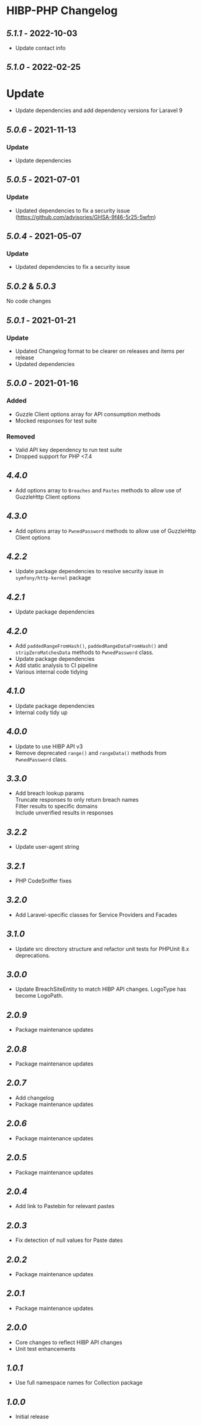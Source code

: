 # HIBP-PHP Changelog
## *5.1.1* - 2022-10-03
- Update contact info

## *5.1.0* - 2022-02-25

# Update
- Update dependencies and add dependency versions for Laravel 9

## *5.0.6* - 2021-11-13

### Update
- Update dependencies

## *5.0.5* - 2021-07-01

### Update
- Updated dependencies to fix a security issue  
(https://github.com/advisories/GHSA-9f46-5r25-5wfm)

## *5.0.4* - 2021-05-07

### Update
- Updated dependencies to fix a security issue

## *5.0.2* & *5.0.3*
No code changes

## *5.0.1* - 2021-01-21

### Update
- Updated Changelog format to be clearer on releases and items per release
- Updated dependencies

## *5.0.0* - 2021-01-16

### Added

- Guzzle Client options array for API consumption methods
- Mocked responses for test suite

### Removed
- Valid API key dependency to run test suite
- Dropped support for PHP <7.4

## *4.4.0*
  - Add options array to `Breaches` and `Pastes` methods to allow use of GuzzleHttp Client options

## *4.3.0*
- Add options array to `PwnedPassword` methods to allow use of GuzzleHttp Client options

## *4.2.2*
- Update package dependencies to resolve security issue in `symfony/http-kernel` package

## *4.2.1*
- Update package dependencies

## *4.2.0*
- Add `paddedRangeFromHash()`, `paddedRangeDataFromHash()` and `stripZeroMatchesData` methods to `PwnedPassword` class.
- Update package dependencies
- Add static analysis to CI pipeline
- Various internal code tidying

## *4.1.0*
- Update package dependencies
- Internal cody tidy up

## *4.0.0*
- Update to use HIBP API v3
- Remove deprecated `range()` and `rangeData()` methods from `PwnedPassword` class.

## *3.3.0*
- Add breach lookup params  
      Truncate responses to only return breach names  
      Filter results to specific domains  
      Include unverified results in responses

## *3.2.2*
- Update user-agent string

## *3.2.1*
- PHP CodeSniffer fixes

## *3.2.0*
- Add Laravel-specific classes for Service Providers and Facades

## *3.1.0*
- Update src directory structure and refactor unit tests for PHPUnit 8.x deprecations.

## *3.0.0*
- Update BreachSiteEntity to match HIBP API changes. LogoType has become LogoPath.

## *2.0.9*
- Package maintenance updates

## *2.0.8*
- Package maintenance updates

## *2.0.7*
- Add changelog
- Package maintenance updates

## *2.0.6*
- Package maintenance updates

## *2.0.5*
- Package maintenance updates

## *2.0.4*
- Add link to Pastebin for relevant pastes

## *2.0.3*
- Fix detection of null values for Paste dates

## *2.0.2*
- Package maintenance updates

## *2.0.1*
- Package maintenance updates

## *2.0.0*
- Core changes to reflect HIBP API changes
- Unit test enhancements

## *1.0.1*
- Use full namespace names for Collection package

## *1.0.0*
- Initial release
